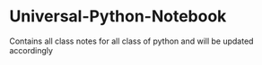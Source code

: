 # Universal-Python-Notebook
Contains all class notes for all class of python and will be updated accordingly
